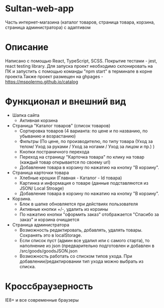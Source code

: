 # Sultan-web-app
Часть интернет-магазина (каталог товаров, страница товара, корзина, страница администратора) с адаптивом
# Описание
Написано с помощью React, TypeScript, SCSS. Покрытие тестами - jest, react testing library. Для запуска проект необходимо склонировать на ПК и запустить с помощью команды "npm start" в терминале в корне проекта.Также проект размещен на ghpages - https://mspolermo.github.io/catalog
# Функционал и внешний вид
- Шапка сайта 
  - Активная корзина
- Страница "Каталог товаров" (список товаров)
  - Сортировка товаров (4 варианта: по цене и по названию, по убыванию и возрастанию) 
  - Фильтры (По цене, по производителю, по типу товара (Уход за телом/ Уход за руками / Уход за ногами / Уход за лицом и пр.) )
  - Кнопки постраничного перехода
  - Переход на страницу "Карточка товара" по клику на товар (каждый товар открывается по своему url)
  - Добавление товара в корзину по нажатию на кнопку "В корзину".
- Страница карточки товара
  - Хлебные крошки (Главная - Каталог - Id товара) 
  - Картинка и информация о товаре (данные подставляются из JSON/ Local Stroage)
  - Добавление товара в корзину по нажатию на кнопку "В корзину".
- Корзина. 
  - Блок в шапке обновляется при действиях пользователя 
  - Активные кнопки +/-, удалить из корзины 
  - По нажатию кнопки "оформить заказ" отображается "Спасибо за заказ" и корзина очищается
- Страница администратора
  - Возможность редактировать, добавлять, удалять товары. Сохранять это в localStorage. 
  - Если список пуст (админ все удалил или с самого старта), то наполнение из json (предварительно подготовлен и добавлен в /src/goods/goodsJSON.json
  - Возможность работать со списком типов ухода. При добавлении/редактировании тип ухода можно выбрать из списка.
# Кроссбраузерность
IE8+ и все современные браузеры
